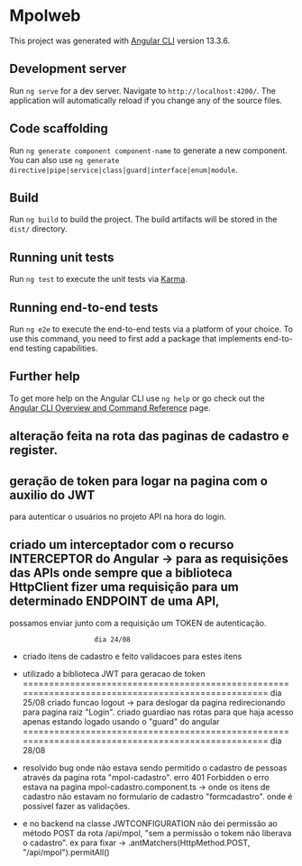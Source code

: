 # Mpolweb

This project was generated with [Angular CLI](https://github.com/angular/angular-cli) version 13.3.6.

## Development server

Run `ng serve` for a dev server. Navigate to `http://localhost:4200/`. The application will automatically reload if you change any of the source files.

## Code scaffolding

Run `ng generate component component-name` to generate a new component. You can also use `ng generate directive|pipe|service|class|guard|interface|enum|module`.

## Build

Run `ng build` to build the project. The build artifacts will be stored in the `dist/` directory.

## Running unit tests

Run `ng test` to execute the unit tests via [Karma](https://karma-runner.github.io).

## Running end-to-end tests

Run `ng e2e` to execute the end-to-end tests via a platform of your choice. To use this command, you need to first add a package that implements end-to-end testing capabilities.

## Further help

To get more help on the Angular CLI use `ng help` or go check out the [Angular CLI Overview and Command Reference](https://angular.io/cli) page.

## alteração feita na rota das paginas de cadastro e register.

## geração de token para logar na pagina com o auxilio do JWT 
para autenticar o usuários no projeto API na hora do login.

## criado um interceptador com o recurso INTERCEPTOR do Angular ->  para as requisições das APIs onde  sempre que a biblioteca HttpClient fizer uma requisição para um determinado ENDPOINT de uma API,
 possamos enviar junto com a requisição um TOKEN de autenticação.



                         dia 24/08  
 * criado itens de cadastro e feito validacoes para estes itens

 * utilizado a biblioteca JWT para geracao de token
==================================================================================================
                        dia 25/08
criado funcao logout -> para deslogar da pagina redirecionando para pagina raiz "Login".
criado guardiao nas rotas para que haja acesso apenas estando logado 
usando o "guard" do angular
==================================================================================================
                          dia 28/08

 * resolvido bug onde não estava sendo permitido o cadastro de pessoas através da pagina rota "mpol-cadastro". erro 401 Forbidden
    o erro estava na pagina mpol-cadastro.component.ts -> onde os itens de cadastro não estavam no formulario de cadastro "formcadastro".
      onde é possivel fazer as validações.

 * e no backend na classe JWTCONFIGURATION não dei permissão ao método POST da rota /api/mpol,
   "sem a permissão o tokem não liberava o cadastro". 
      ex para fixar  -> .antMatchers(HttpMethod.POST, "/api/mpol").permitAll() 


